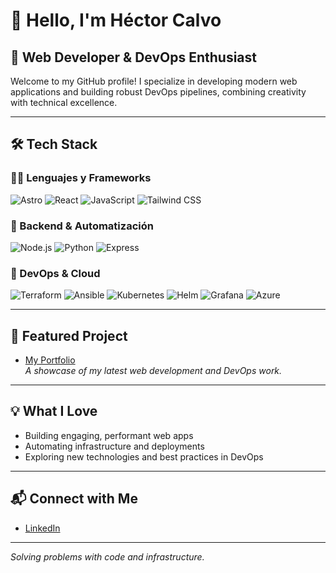 # 👋 Hello, I'm Héctor Calvo

## 🚀 Web Developer & DevOps Enthusiast

Welcome to my GitHub profile! I specialize in developing modern web applications and building robust DevOps pipelines, combining creativity with technical excellence.

---

## 🛠️ Tech Stack

### 👨‍💻 Lenguajes y Frameworks

![Astro](https://img.shields.io/badge/Astro-000?style=for-the-badge&logo=astro&logoColor=white)
![React](https://img.shields.io/badge/React-20232A?style=for-the-badge&logo=react&logoColor=61DAFB)
![JavaScript](https://img.shields.io/badge/JavaScript-F7DF1E?style=for-the-badge&logo=javascript&logoColor=black)
![Tailwind CSS](https://img.shields.io/badge/Tailwind-38B2AC?style=for-the-badge&logo=tailwind-css&logoColor=white)

### 🧠 Backend & Automatización

![Node.js](https://img.shields.io/badge/Node.js-339933?style=for-the-badge&logo=node.js&logoColor=white)
![Python](https://img.shields.io/badge/Python-3670A0?style=for-the-badge&logo=python&logoColor=yellow)
![Express](https://img.shields.io/badge/Express.js-000000?style=for-the-badge&logo=express&logoColor=white)

### 🔧 DevOps & Cloud

![Terraform](https://img.shields.io/badge/Terraform-623CE4?style=for-the-badge&logo=terraform&logoColor=white)
![Ansible](https://img.shields.io/badge/Ansible-000000?style=for-the-badge&logo=ansible&logoColor=white)
![Kubernetes](https://img.shields.io/badge/Kubernetes-326CE5?style=for-the-badge&logo=kubernetes&logoColor=white)
![Helm](https://img.shields.io/badge/Helm-0F1689?style=for-the-badge&logo=helm&logoColor=white)
![Grafana](https://img.shields.io/badge/Grafana-F46800?style=for-the-badge&logo=grafana&logoColor=white)
![Azure](https://img.shields.io/badge/Microsoft%20Azure-0078D4?style=for-the-badge&logo=microsoft-azure&logoColor=white)

---


## 🌟 Featured Project

- [My Portfolio](http://62.171.190.137/)  
  _A showcase of my latest web development and DevOps work._

---

## 💡 What I Love

- Building engaging, performant web apps
- Automating infrastructure and deployments
- Exploring new technologies and best practices in DevOps

---

## 📬 Connect with Me

- [LinkedIn](https://www.linkedin.com/in/h%C3%A9ctor-calvo-s%C3%A1nchez/)

---

_Solving problems with code and infrastructure._
